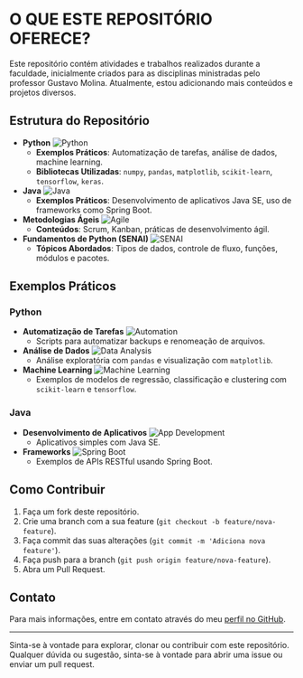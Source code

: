 # O QUE ESTE REPOSITÓRIO OFERECE?

Este repositório contém atividades e trabalhos realizados durante a faculdade, inicialmente criados para as disciplinas ministradas pelo professor Gustavo Molina. Atualmente, estou adicionando mais conteúdos e projetos diversos.

## Estrutura do Repositório

- **Python** ![Python](https://img.shields.io/badge/python-3776AB?style=flat&logo=python&logoColor=white)
  - **Exemplos Práticos**: Automatização de tarefas, análise de dados, machine learning.
  - **Bibliotecas Utilizadas**: `numpy`, `pandas`, `matplotlib`, `scikit-learn`, `tensorflow`, `keras`.
- **Java** ![Java](https://img.shields.io/badge/java-007396?style=flat&logo=java&logoColor=white)
  - **Exemplos Práticos**: Desenvolvimento de aplicativos Java SE, uso de frameworks como Spring Boot.
- **Metodologias Ágeis** ![Agile](https://img.shields.io/badge/agile-0052CC?style=flat&logo=agile&logoColor=white)
  - **Conteúdos**: Scrum, Kanban, práticas de desenvolvimento ágil.
- **Fundamentos de Python (SENAI)** ![SENAI](https://img.shields.io/badge/senai-008FD5?style=flat&logo=python&logoColor=white)
  - **Tópicos Abordados**: Tipos de dados, controle de fluxo, funções, módulos e pacotes.

## Exemplos Práticos

### Python

- **Automatização de Tarefas** ![Automation](https://img.icons8.com/ios/50/000000/automation.png)
  - Scripts para automatizar backups e renomeação de arquivos.
- **Análise de Dados** ![Data Analysis](https://img.icons8.com/ios/50/000000/data-analysis.png)
  - Análise exploratória com `pandas` e visualização com `matplotlib`.
- **Machine Learning** ![Machine Learning](https://img.icons8.com/ios/50/000000/machine-learning.png)
  - Exemplos de modelos de regressão, classificação e clustering com `scikit-learn` e `tensorflow`.

### Java

- **Desenvolvimento de Aplicativos** ![App Development](https://img.icons8.com/ios/50/000000/app-development.png)
  - Aplicativos simples com Java SE.
- **Frameworks** ![Spring Boot](https://img.icons8.com/ios/50/000000/spring.png)
  - Exemplos de APIs RESTful usando Spring Boot.

## Como Contribuir

1. Faça um fork deste repositório.
2. Crie uma branch com a sua feature (`git checkout -b feature/nova-feature`).
3. Faça commit das suas alterações (`git commit -m 'Adiciona nova feature'`).
4. Faça push para a branch (`git push origin feature/nova-feature`).
5. Abra um Pull Request.

## Contato

Para mais informações, entre em contato através do meu [perfil no GitHub](https://github.com/arthurmassimetti).

---

Sinta-se à vontade para explorar, clonar ou contribuir com este repositório. Qualquer dúvida ou sugestão, sinta-se à vontade para abrir uma issue ou enviar um pull request.
